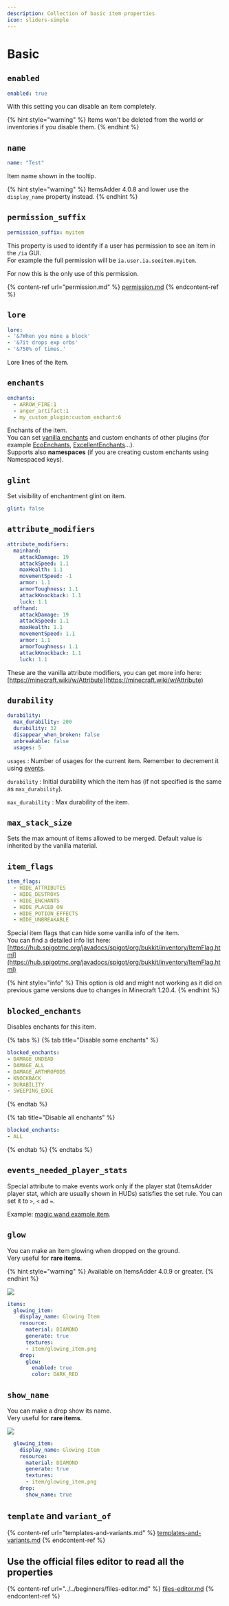 ```yaml
---
description: Collection of basic item properties
icon: sliders-simple
---
```


# Basic

## `enabled`

```yaml
enabled: true
```

With this setting you can disable an item completely.

{% hint style="warning" %}
Items won't be deleted from the world or inventories if you disable them.
{% endhint %}

## `name`

```yaml
name: "Test"
```

Item name shown in the tooltip.

{% hint style="warning" %}
ItemsAdder 4.0.8 and lower use the `display_name` property instead.
{% endhint %}

## `permission_suffix`

```yaml
permission_suffix: myitem
```

This property is used to identify if a user has permission to see an item in the `/ia` GUI.\
For example the full permission will be `ia.user.ia.seeitem.myitem`.

For now this is the only use of this permission.

{% content-ref url="permission.md" %}
[permission.md](permission.md)
{% endcontent-ref %}

## `lore`

```yaml
lore:
- '&7When you mine a block'
- '&7it drops exp orbs'
- '&750% of times.'
```

Lore lines of the item.

## `enchants`

```yaml
enchants:
  - ARROW_FIRE:1
  - anger_artifact:1
  - my_custom_plugin:custom_enchant:6
```

Enchants of the item.\
You can set [vanilla enchants](https://hub.spigotmc.org/javadocs/bukkit/org/bukkit/enchantments/Enchantment.html) and custom enchants of other plugins (for example [EcoEnchants](../../../compatibility-with-other-plugins/compatible/ecoenchants.md), [ExcellentEnchants](https://www.spigotmc.org/resources/goldenenchants-%E2%80%A2-more-vanilla-like-enchantments-1-14-1-16.61693/)...).\
Supports also **namespaces** (if you are creating custom enchants using Namespaced keys).

## `glint`

Set visibility of enchantment glint on item.

```yaml
glint: false
```

## `attribute_modifiers`

```yaml
attribute_modifiers:
  mainhand:
    attackDamage: 19
    attackSpeed: 1.1
    maxHealth: 1.1
    movementSpeed: -1
    armor: 1.1
    armorToughness: 1.1
    attackKnockback: 1.1
    luck: 1.1
  offhand:
    attackDamage: 19
    attackSpeed: 1.1
    maxHealth: 1.1
    movementSpeed: 1.1
    armor: 1.1
    armorToughness: 1.1
    attackKnockback: 1.1
    luck: 1.1
```

These are the vanilla attribute modifiers, you can get more info here: [https://minecraft.wiki/w/Attribute](https://minecraft.wiki/w/Attribute)

## `durability`

```yaml
durability:
  max_durability: 200
  durability: 32
  disappear_when_broken: false
  unbreakable: false
  usages: 5
```

`usages` : Number of usages for the current item. Remember to decrement it using [events](events/).

`durability` : Initial durability which the item has (if not specified is the same as `max_durability`).

`max_durability` : Max durability of the item.

## `max_stack_size`

Sets the max amount of items allowed to be merged. Default value is inherited by the vanilla material.

## `item_flags`

```yaml
item_flags:
  - HIDE_ATTRIBUTES
  - HIDE_DESTROYS
  - HIDE_ENCHANTS
  - HIDE_PLACED_ON
  - HIDE_POTION_EFFECTS
  - HIDE_UNBREAKABLE
```

Special item flags that can hide some vanilla info of the item.\
You can find a detailed info list here: [https://hub.spigotmc.org/javadocs/spigot/org/bukkit/inventory/ItemFlag.html](https://hub.spigotmc.org/javadocs/spigot/org/bukkit/inventory/ItemFlag.html)

{% hint style="info" %}
This option is old and might not working as it did on previous game versions due to changes in Minecraft 1.20.4.
{% endhint %}

## `blocked_enchants`

Disables enchants for this item.

{% tabs %}
{% tab title="Disable some enchants" %}
```yaml
blocked_enchants:
- DAMAGE_UNDEAD
- DAMAGE_ALL
- DAMAGE_ARTHROPODS
- KNOCKBACK
- DURABILITY
- SWEEPING_EDGE
```
{% endtab %}

{% tab title="Disable all enchants" %}
```yaml
blocked_enchants:
- ALL
```
{% endtab %}
{% endtabs %}

## `events_needed_player_stats`

Special attribute to make events work only if the player stat (ItemsAdder player stat, which are usually shown in HUDs) satisfies the set rule. You can set it to `>`, `<` ad `=`.

Example: [magic wand example item](../other-items-examples/magic-wand.md).

## `glow`

You can make an item glowing when dropped on the ground.\
Very useful for **rare items**.

{% hint style="warning" %}
Available on ItemsAdder 4.0.9 or greater.
{% endhint %}

![](<../../../.gitbook/assets/immagine (16).png>)

```yaml
items:
  glowing_item:
    display_name: Glowing Item
    resource:
      material: DIAMOND
      generate: true
      textures:
      - item/glowing_item.png
    drop:
      glow:
        enabled: true
        color: DARK_RED
```

## `show_name`

You can make a drop show its name.\
Very useful for **rare items**.

![](<../../../.gitbook/assets/immagine (118) (2) (3).png>)

```yaml
  glowing_item:
    display_name: Glowing Item
    resource:
      material: DIAMOND
      generate: true
      textures:
      - item/glowing_item.png
    drop:
      show_name: true
```

## `template` and `variant_of`

{% content-ref url="templates-and-variants.md" %}
[templates-and-variants.md](templates-and-variants.md)
{% endcontent-ref %}

## Use the official files editor to read all the properties

{% content-ref url="../../beginners/files-editor.md" %}
[files-editor.md](../../beginners/files-editor.md)
{% endcontent-ref %}
